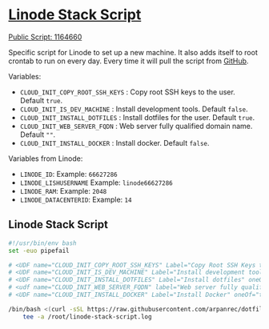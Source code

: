# [Linode Stack Script](/.script.d/linode-stack-script.sh)

[Public Script: 1164660](https://cloud.linode.com/stackscripts/1164660)

Specific script for Linode to set up a new machine. It also adds itself to root crontab to run on every day.
Every time it will pull the script from [GitHub](https://raw.githubusercontent.com/arpanrec/dotfiles/refs/heads/main/.script.d/linode-stack-script.sh).

Variables:

* `CLOUD_INIT_COPY_ROOT_SSH_KEYS` : Copy root SSH keys to the user. Default `true`.
* `CLOUD_INIT_IS_DEV_MACHINE` : Install development tools. Default `false`.
* `CLOUD_INIT_INSTALL_DOTFILES` : Install dotfiles for the user. Default `true`.
* `CLOUD_INIT_WEB_SERVER_FQDN` : Web server fully qualified domain name. Default `""`.
* `CLOUD_INIT_INSTALL_DOCKER` : Install docker. Default `false`.

Variables from Linode:

* `LINODE_ID`: Example: `66627286`
* `LINODE_LISHUSERNAME` Example: `linode66627286`
* `LINODE_RAM`: Example: `2048`
* `LINODE_DATACENTERID`: Example: `14`

## Linode Stack Script

```bash
#!/usr/bin/env bash
set -euo pipefail

# <UDF name="CLOUD_INIT_COPY_ROOT_SSH_KEYS" Label="Copy Root SSH Keys to current user" oneOf="true,false" default="true"/>
# <UDF name="CLOUD_INIT_IS_DEV_MACHINE" Label="Install development tool chain" oneOf="true,false" default="false"/>
# <UDF name="CLOUD_INIT_INSTALL_DOTFILES" Label="Install dotfiles" oneOf="true,false" default="true"/>
# <udf name="CLOUD_INIT_WEB_SERVER_FQDN" label="Web server fully qualified domain name" example="example.com" default=""/>
# <UDF name="CLOUD_INIT_INSTALL_DOCKER" Label="Install Docker" oneOf="true,false" default="false"/>

/bin/bash <(curl -sSL https://raw.githubusercontent.com/arpanrec/dotfiles/refs/heads/main/.script.d/linode-stack-script.sh) |
    tee -a /root/linode-stack-script.log

```

